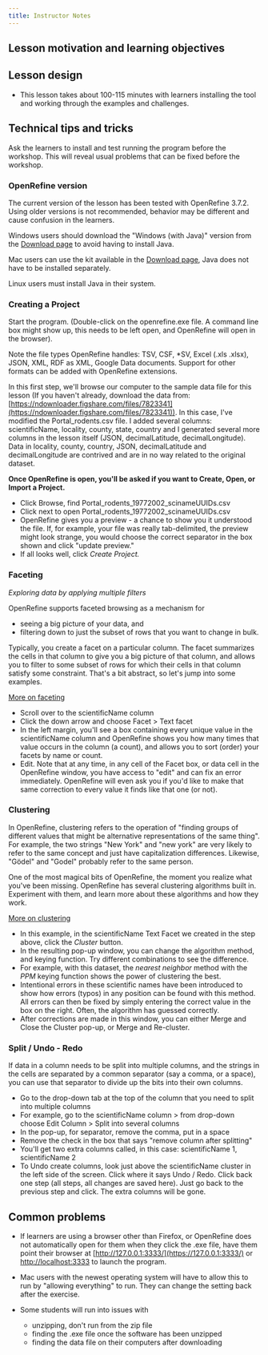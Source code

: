 ```yaml
---
title: Instructor Notes
---
```


## Lesson motivation and learning objectives

## Lesson design

- This lesson takes about 100-115 minutes with learners installing the tool and working through the examples and challenges.

## Technical tips and tricks

Ask the learners to install and test running the program before the workshop. This will reveal usual problems that can be fixed before the workshop.

### OpenRefine version

The current version of the lesson has been tested with OpenRefine 3.7.2. Using older versions is not recommended, behavior may be different and cause confusion in the learners.

Windows users should download the "Windows (with Java)" version from the [Download page](https://openrefine.org/download.html) to avoid having to install Java.

Mac users can use the kit available in the [Download page](https://openrefine.org/download.html), Java does not have to be installed separately.

Linux users must install Java in their system.

### Creating a Project

Start the program. (Double-click on the openrefine.exe file. A command line box might show up, this needs to be left open, and OpenRefine will open in the browser).

Note the file types OpenRefine handles: TSV, CSF, \*SV, Excel (.xls .xlsx), JSON, XML, RDF as XML, Google Data documents. Support for other formats can be added with OpenRefine extensions.

In this first step, we'll browse our computer to the sample data file for this lesson (If you haven't already, download the data from:
[https://ndownloader.figshare.com/files/7823341](https://ndownloader.figshare.com/files/7823341)). In this case, I've modified the Portal\_rodents.csv file. I added several columns: scientificName, locality, county, state, country and I generated several more columns in the lesson itself (JSON, decimalLatitude, decimalLongitude). Data in locality, county, country, JSON, decimalLatitude and decimalLongitude are contrived and are in no way related to the original dataset.

**Once OpenRefine is open, you'll be asked if you want to Create, Open, or Import a Project.**

- Click Browse, find Portal\_rodents\_19772002\_scinameUUIDs.csv
- Click next to open Portal\_rodents\_19772002\_scinameUUIDs.csv
- OpenRefine gives you a preview - a chance to show you it understood the file. If, for example, your file was really tab-delimited, the preview might look strange, you would choose the correct separator in the box shown and click "update preview."
- If all looks well, click *Create Project.*

### Faceting

*Exploring data by applying multiple filters*

OpenRefine supports faceted browsing as a mechanism for

- seeing a big picture of your data, and
- filtering down to just the subset of rows that you want to change in bulk.

Typically, you create a facet on a particular column. The facet summarizes the cells in that column to give you a big picture of that column, and allows you to filter to some subset of rows for which their cells in that column satisfy some constraint. That's a bit abstract, so let's jump into some examples.

[More on faceting](https://docs.openrefine.org/manual/facets/)

- Scroll over to the scientificName column
- Click the down arrow and choose Facet > Text facet
- In the left margin, you'll see a box containing every unique value in the scientificName column and OpenRefine shows you how many times that value occurs in the column (a count), and allows you to sort (order) your facets by name or count.
- Edit. Note that at any time, in any cell of the Facet box, or data cell in the OpenRefine window, you have access to "edit" and can fix an error immediately. OpenRefine will even ask you if you'd like to make that same correction to every value it finds like that one (or not).

### Clustering

In OpenRefine, clustering refers to the operation of "finding groups of different values that might be alternative representations of the same thing". For example, the two strings "New York" and "new york" are very likely to refer to the same concept and just have capitalization differences. Likewise, "Gödel" and "Godel" probably refer to the same person.

One of the most magical bits of OpenRefine, the moment you realize what you've been missing. OpenRefine has several clustering algorithms built in. Experiment with them, and learn more about these algorithms and how they work.

[More on clustering](https://docs.openrefine.org/next/technical-reference/clustering-in-depth)

- In this example, in the scientificName Text Facet we created in the step above, click the *Cluster* button.
- In the resulting pop-up window, you can change the algorithm method, and keying function. Try different combinations to see the difference.
- For example, with this dataset, the *nearest neighbor* method with the *PPM* keying function shows the power of clustering the best.
- Intentional errors in these scientific names have been introduced to show how errors (typos) in any position can be found with this method. All errors can then be fixed by simply entering the correct value in the box on the right. Often, the algorithm has guessed correctly.
- After corrections are made in this window, you can either Merge and Close the Cluster pop-up, or Merge and Re-cluster.

### Split / Undo - Redo

If data in a column needs to be split into multiple columns, and the strings in the cells are separated by a common separator (say a comma, or a space), you can use that separator to divide up the bits into their own columns.

- Go to the drop-down tab at the top of the column that you need to split into multiple columns
- For example, go to the scientificName column > from drop-down choose Edit Column > Split into several columns
- In the pop-up, for separator, remove the comma, put in a space
- Remove the check in the box that says "remove column after splitting"
- You'll get two extra columns called, in this case: scientificName 1, scientificName 2
- To Undo create columns, look just above the scientificName cluster in the left side of the screen. Click where it says Undo / Redo. Click back one step (all steps, all changes are saved here). Just go back to the previous step and click. The extra columns will be gone.

## Common problems

- If learners are using a browser other than Firefox, or OpenRefine does not automatically open for them when they click the .exe file, have them point their browser at [http://127.0.0.1:3333/](https://127.0.0.1:3333/) or [http://localhost:3333](https://localhost:3333) to launch the program.

- Mac users with the newest operating system will have to allow this to run by "allowing everything" to run. They can change the setting back after the exercise.

- Some students will run into issues with
  
  - unzipping, don't run from the zip file
  - finding the .exe file once the software has been unzipped
  - finding the data file on their computers after downloading


